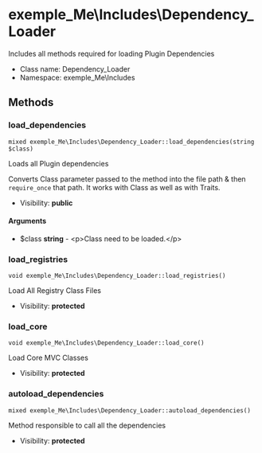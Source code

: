 exemple_Me\Includes\Dependency_Loader
===============

Includes all methods required for loading Plugin Dependencies




* Class name: Dependency_Loader
* Namespace: exemple_Me\Includes







Methods
-------


### load_dependencies

    mixed exemple_Me\Includes\Dependency_Loader::load_dependencies(string $class)

Loads all Plugin dependencies

Converts Class parameter passed to the method into the file path & then
`require_once` that path. It works with Class as well as with Traits.

* Visibility: **public**


#### Arguments
* $class **string** - &lt;p&gt;Class need to be loaded.&lt;/p&gt;



### load_registries

    void exemple_Me\Includes\Dependency_Loader::load_registries()

Load All Registry Class Files



* Visibility: **protected**




### load_core

    void exemple_Me\Includes\Dependency_Loader::load_core()

Load Core MVC Classes



* Visibility: **protected**




### autoload_dependencies

    mixed exemple_Me\Includes\Dependency_Loader::autoload_dependencies()

Method responsible to call all the dependencies



* Visibility: **protected**



